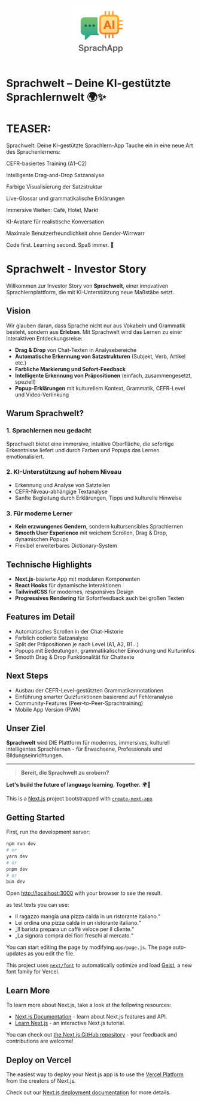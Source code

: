 <p align="center">
  <img src="public/logo.png" alt="Sprachwelt Logo" width="150" />
</p>

# Sprachwelt – Deine KI-gestützte Sprachlernwelt 🌍✨


# TEASER:
Sprachwelt: Deine KI-gestützte Sprachlern-App
Tauche ein in eine neue Art des Sprachenlernens:

CEFR-basiertes Training (A1–C2)

Intelligente Drag-and-Drop Satzanalyse

Farbige Visualisierung der Satzstruktur

Live-Glossar und grammatikalische Erklärungen

Immersive Welten: Café, Hotel, Markt

KI-Avatare für realistische Konversation

Maximale Benutzerfreundlichkeit ohne Gender-Wirrwarr

Code first. Learning second. Spaß immer. 🚀

# Sprachwelt - Investor Story

Willkommen zur Investor Story von **Sprachwelt**, einer innovativen Sprachlernplattform, die mit KI-Unterstützung neue Maßstäbe setzt.

## Vision
Wir glauben daran, dass Sprache nicht nur aus Vokabeln und Grammatik besteht, sondern aus **Erleben**. Mit Sprachwelt wird das Lernen zu einer interaktiven Entdeckungsreise:
- **Drag & Drop** von Chat-Texten in Analysebereiche
- **Automatische Erkennung von Satzstrukturen** (Subjekt, Verb, Artikel etc.)
- **Farbliche Markierung und Sofort-Feedback**
- **Intelligente Erkennung von Präpositionen** (einfach, zusammengesetzt, speziell)
- **Popup-Erklärungen** mit kulturellem Kontext, Grammatik, CEFR-Level und Video-Verlinkung

## Warum Sprachwelt?
### 1. Sprachlernen neu gedacht
Sprachwelt bietet eine immersive, intuitive Oberfläche, die sofortige Erkenntnisse liefert und durch Farben und Popups das Lernen emotionalisiert.

### 2. KI-Unterstützung auf hohem Niveau
- Erkennung und Analyse von Satzteilen
- CEFR-Niveau-abhängige Textanalyse
- Sanfte Begleitung durch Erklärungen, Tipps und kulturelle Hinweise

### 3. Für moderne Lerner
- **Kein erzwungenes Gendern**, sondern kultursensibles Sprachlernen
- **Smooth User Experience** mit weichem Scrollen, Drag & Drop, dynamischen Popups
- Flexibel erweiterbares Dictionary-System

## Technische Highlights
- **Next.js**-basierte App mit modularen Komponenten
- **React Hooks** für dynamische Interaktionen
- **TailwindCSS** für modernes, responsives Design
- **Progressives Rendering** für Sofortfeedback auch bei großen Texten

## Features im Detail
- Automatisches Scrollen in der Chat-Historie
- Farblich codierte Satzanalyse
- Split der Präpositionen je nach Level (A1, A2, B1...)
- Popups mit Bedeutungen, grammatikalischer Einordnung und Kulturinfos
- Smooth Drag & Drop Funktionalität für Chattexte

## Next Steps
- Ausbau der CEFR-Level-gestützten Grammatikannotationen
- Einführung smarter Quizfunktionen basierend auf Fehleranalyse
- Community-Features (Peer-to-Peer-Sprachtraining)
- Mobile App Version (PWA)

## Unser Ziel
**Sprachwelt** wird DIE Plattform für modernes, immersives, kulturell intelligentes Sprachlernen - für Erwachsene, Professionals und Bildungseinrichtungen.

---

> **Bereit, die Sprachwelt zu erobern?**

**Let's build the future of language learning. Together.** 🌍🚀



This is a [Next.js](https://nextjs.org) project bootstrapped with [`create-next-app`](https://github.com/vercel/next.js/tree/canary/packages/create-next-app).

## Getting Started

First, run the development server:

```bash
npm run dev
# or
yarn dev
# or
pnpm dev
# or
bun dev
```

Open [http://localhost:3000](http://localhost:3000) with your browser to see the result.

as test texts you can use: 
- Il ragazzo mangia una pizza calda in un ristorante italiano.“
- Lei ordina una pizza calda in un ristorante italiano.“
- „Il barista prepara un caffè veloce per il cliente.“
- „La signora compra dei fiori freschi al mercato.“


You can start editing the page by modifying `app/page.js`. The page auto-updates as you edit the file.

This project uses [`next/font`](https://nextjs.org/docs/app/building-your-application/optimizing/fonts) to automatically optimize and load [Geist](https://vercel.com/font), a new font family for Vercel.

## Learn More

To learn more about Next.js, take a look at the following resources:

- [Next.js Documentation](https://nextjs.org/docs) - learn about Next.js features and API.
- [Learn Next.js](https://nextjs.org/learn) - an interactive Next.js tutorial.

You can check out [the Next.js GitHub repository](https://github.com/vercel/next.js) - your feedback and contributions are welcome!

## Deploy on Vercel

The easiest way to deploy your Next.js app is to use the [Vercel Platform](https://vercel.com/new?utm_medium=default-template&filter=next.js&utm_source=create-next-app&utm_campaign=create-next-app-readme) from the creators of Next.js.

Check out our [Next.js deployment documentation](https://nextjs.org/docs/app/building-your-application/deploying) for more details.
